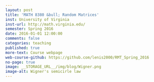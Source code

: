 ```yaml
---
layout: post
title: 'MATH 8380 &bull; Random Matrices'
inst: University of Virginia
inst-url: http://math.virginia.edu/
semester: Spring 2016
date: 2016-01-01 12:00:00
comments: false
categories: teaching
published: true
more-text: Course webpage
web-course-github: https://github.com/lenis2000/RMT_Spring_2016
no-page: true
image: __STORAGE_URL__/img/blog/Wigner.png
image-alt: Wigner's semicirle law
---
```

